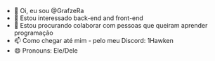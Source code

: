 - 👋 Oi, eu sou @GrafzeRa
- 👀 Estou interessado back-end and front-end
- 💞️ Estou procurando colaborar com pessoas que queiram aprender programação
- 📫 Como chegar até mim - pelo meu Discord: 1Hawken
- 😄 Pronouns: Ele/Dele

  

<!---
GrafzeRa/GrafzeRa is a ✨ special ✨ repository because its `README.md` (this file) appears on your GitHub profile.
You can click the Preview link to take a look at your changes.
--->
